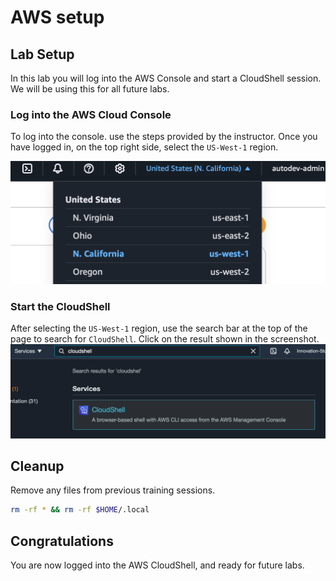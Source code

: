 # AWS setup

## Lab Setup
In this lab you will log into the AWS Console and start a CloudShell session. We will be using this for all future labs. 

### Log into the AWS Cloud Console
To log into the console. use the steps provided by the instructor. Once you have logged in, on the top right side, select the `US-West-1` region. 

![region](images/region.png)

### Start the CloudShell 
After selecting the `US-West-1` region, use the search bar at the top of the page to search for `CloudShell`. Click on the result shown in the screenshot.
![cloudshell](images/cloudshell.png)

## Cleanup
Remove any files from previous training sessions.
```bash
rm -rf * && rm -rf $HOME/.local
```

## Congratulations
You are now logged into the AWS CloudShell, and ready for future labs. 

